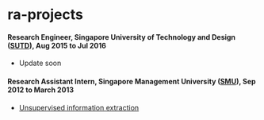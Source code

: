 # ra-projects
#### Research Engineer, Singapore University of Technology and Design ([SUTD](https://sutd.edu.sg)), Aug 2015 to Jul 2016
 - Update soon
 
#### Research Assistant Intern, Singapore Management University ([SMU](http://www.mysmu.edu/faculty/jingjiang/group.html)), Sep 2012 to March 2013
 - [Unsupervised information extraction](totem)
